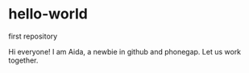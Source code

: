 # hello-world
first repository

Hi everyone!
I am Aida, a newbie in github and phonegap.
Let us work together.
